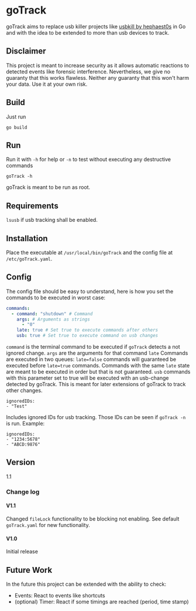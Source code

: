 # goTrack
goTrack aims to replace usb killer projects like [usbkill by hephaest0s](https://github.com/hephaest0s/usbkill) in Go and with the idea to be extended to more than usb devices to track.

## Disclaimer
This project is meant to increase security as it allows automatic reactions to detected events like forensic interference. Nevertheless, we give no guaranty that this works flawless. Neither any guaranty that this won't harm your data. Use it at your own risk.

## Build
Just run
```shell
go build
```

## Run
Run it with `-h` for help or `-n` to test without executing any destructive commands
```shell
goTrack -h
```
goTrack is meant to be run as root.

## Requirements
`lsusb` if usb tracking shall be enabled.

## Installation
Place the executable at `/usr/local/bin/goTrack` and the config file at `/etc/goTrack.yaml`.

## Config
The config file should be easy to understand, here is how you set the commands to be executed in worst case:
```yaml
commands:
  - command: "shutdown" # Command
    args: # Arguments as strings
      - "0"
    late: true # Set true to execute commands after others
    usb: true # Set true to execute command on usb changes
```
`command` is the terminal command to be executed if `goTrack` detects a not ignored change.
`args` are the arguments for that command
`late` Commands are executed in two queues: `late=false` commands will guaranteed be executed before `late=true` commands. Commands with the same `late` state are meant to be executed in order but that is not guaranteed.
`usb` commands with this parameter set to true will be executed with an usb-change detected by goTrack. This is meant for later extensions of goTrack to track other changes.

```
ignoredIDs:
- "Test"
```
Includes ignored IDs for usb tracking. Those IDs can be seen if `goTrack -n` is run. Example:
```
ignoredIDs:
- "1234:5678"
- "ABCD:9876"
```

## Version
1.1

### Change log
#### V1.1
Changed `fileLock` functionality to be blocking not enabling. See default `goTrack.yaml` for new functionality.
#### V1.0
Initial release

## Future Work
In the future this project can be extended with the ability to check:
- Events: React to events like shortcuts
- (optional) Timer: React if some timings are reached (period, time stamp)